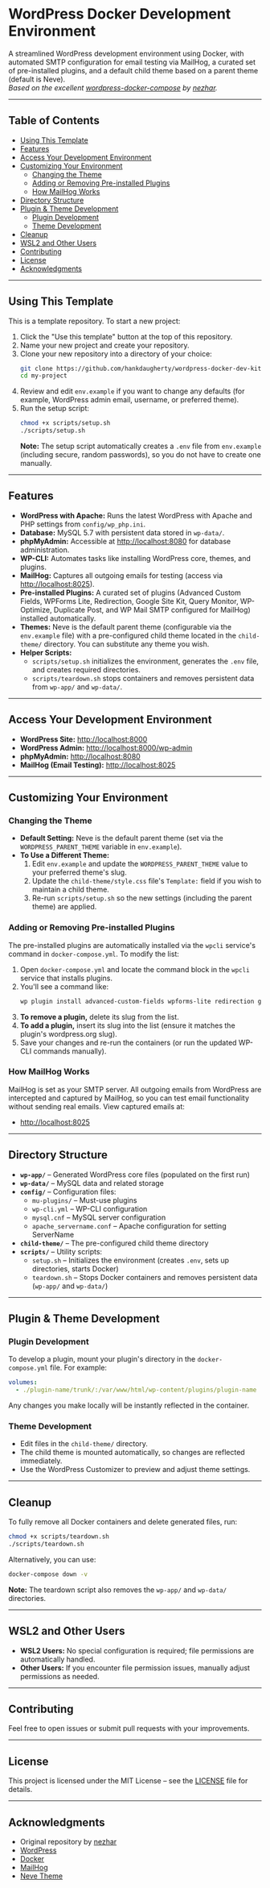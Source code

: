 # WordPress Docker Development Environment

A streamlined WordPress development environment using Docker, with automated SMTP configuration for email testing via MailHog, a curated set of pre-installed plugins, and a default child theme based on a parent theme (default is Neve).  
*Based on the excellent [wordpress-docker-compose](https://github.com/nezhar/wordpress-docker-compose) by [nezhar](https://github.com/nezhar).*

---

## Table of Contents

- [Using This Template](#using-this-template)
- [Features](#features)
- [Access Your Development Environment](#access-your-development-environment)
- [Customizing Your Environment](#customizing-your-environment)
  - [Changing the Theme](#changing-the-theme)
  - [Adding or Removing Pre-installed Plugins](#adding-or-removing-pre-installed-plugins)
  - [How MailHog Works](#how-mailhog-works)
- [Directory Structure](#directory-structure)
- [Plugin & Theme Development](#plugin--theme-development)
  - [Plugin Development](#plugin-development)
  - [Theme Development](#theme-development)
- [Cleanup](#cleanup)
- [WSL2 and Other Users](#wsl2-and-other-users)
- [Contributing](#contributing)
- [License](#license)
- [Acknowledgments](#acknowledgments)

---

## Using This Template

This is a template repository. To start a new project:
1. Click the "Use this template" button at the top of this repository.
2. Name your new project and create your repository.
3. Clone your new repository into a directory of your choice:
   ```bash
   git clone https://github.com/hankdaugherty/wordpress-docker-dev-kit.git my-project
   cd my-project
   ```
4. Review and edit `env.example` if you want to change any defaults (for example, WordPress admin email, username, or preferred theme).
5. Run the setup script:
   ```bash
   chmod +x scripts/setup.sh
   ./scripts/setup.sh
   ```
   **Note:** The setup script automatically creates a `.env` file from `env.example` (including secure, random passwords), so you do not have to create one manually.

---

## Features

- **WordPress with Apache:** Runs the latest WordPress with Apache and PHP settings from `config/wp_php.ini`.
- **Database:** MySQL 5.7 with persistent data stored in `wp-data/`.
- **phpMyAdmin:** Accessible at [http://localhost:8080](http://localhost:8080) for database administration.
- **WP-CLI:** Automates tasks like installing WordPress core, themes, and plugins.
- **MailHog:** Captures all outgoing emails for testing (access via [http://localhost:8025](http://localhost:8025)).
- **Pre-installed Plugins:** A curated set of plugins (Advanced Custom Fields, WPForms Lite, Redirection, Google Site Kit, Query Monitor, WP-Optimize, Duplicate Post, and WP Mail SMTP configured for MailHog) installed automatically.
- **Themes:** Neve is the default parent theme (configurable via the `env.example` file) with a pre-configured child theme located in the `child-theme/` directory. You can substitute any theme you wish.
- **Helper Scripts:** 
  - `scripts/setup.sh` initializes the environment, generates the `.env` file, and creates required directories.
  - `scripts/teardown.sh` stops containers and removes persistent data from `wp-app/` and `wp-data/`.

---

## Access Your Development Environment

- **WordPress Site:** [http://localhost:8000](http://localhost:8000)
- **WordPress Admin:** [http://localhost:8000/wp-admin](http://localhost:8000/wp-admin)
- **phpMyAdmin:** [http://localhost:8080](http://localhost:8080)
- **MailHog (Email Testing):** [http://localhost:8025](http://localhost:8025)

---

## Customizing Your Environment

### Changing the Theme

- **Default Setting:** Neve is the default parent theme (set via the `WORDPRESS_PARENT_THEME` variable in `env.example`).
- **To Use a Different Theme:**  
  1. Edit `env.example` and update the `WORDPRESS_PARENT_THEME` value to your preferred theme's slug.
  2. Update the `child-theme/style.css` file's `Template:` field if you wish to maintain a child theme.
  3. Re-run `scripts/setup.sh` so the new settings (including the parent theme) are applied.

### Adding or Removing Pre-installed Plugins

The pre-installed plugins are automatically installed via the `wpcli` service's command in `docker-compose.yml`. To modify the list:
1. Open `docker-compose.yml` and locate the command block in the `wpcli` service that installs plugins.
2. You'll see a command like:
   ```bash
   wp plugin install advanced-custom-fields wpforms-lite redirection google-site-kit query-monitor wp-optimize duplicate-post wp-mail-smtp --activate --allow-root;
   ```
3. **To remove a plugin,** delete its slug from the list.
4. **To add a plugin,** insert its slug into the list (ensure it matches the plugin's wordpress.org slug).
5. Save your changes and re-run the containers (or run the updated WP-CLI commands manually).

### How MailHog Works

MailHog is set as your SMTP server. All outgoing emails from WordPress are intercepted and captured by MailHog, so you can test email functionality without sending real emails. View captured emails at:
- [http://localhost:8025](http://localhost:8025)

---

## Directory Structure

- **`wp-app/`** – Generated WordPress core files (populated on the first run)
- **`wp-data/`** – MySQL data and related storage
- **`config/`** – Configuration files:
  - `mu-plugins/` – Must-use plugins
  - `wp-cli.yml` – WP-CLI configuration
  - `mysql.cnf` – MySQL server configuration
  - `apache_servername.conf` – Apache configuration for setting ServerName
- **`child-theme/`** – The pre-configured child theme directory
- **`scripts/`** – Utility scripts:
  - `setup.sh` – Initializes the environment (creates `.env`, sets up directories, starts Docker)
  - `teardown.sh` – Stops Docker containers and removes persistent data (`wp-app/` and `wp-data/`)

---

## Plugin & Theme Development

### Plugin Development

To develop a plugin, mount your plugin's directory in the `docker-compose.yml` file. For example:
```yaml
volumes:
  - ./plugin-name/trunk/:/var/www/html/wp-content/plugins/plugin-name
```
Any changes you make locally will be instantly reflected in the container.

### Theme Development

- Edit files in the `child-theme/` directory.
- The child theme is mounted automatically, so changes are reflected immediately.
- Use the WordPress Customizer to preview and adjust theme settings.

---

## Cleanup

To fully remove all Docker containers and delete generated files, run:
```bash
chmod +x scripts/teardown.sh
./scripts/teardown.sh
```
Alternatively, you can use:
```bash
docker-compose down -v
```
**Note:** The teardown script also removes the `wp-app/` and `wp-data/` directories.

---

## WSL2 and Other Users

- **WSL2 Users:** No special configuration is required; file permissions are automatically handled.
- **Other Users:** If you encounter file permission issues, manually adjust permissions as needed.

---

## Contributing

Feel free to open issues or submit pull requests with your improvements.

---

## License

This project is licensed under the MIT License – see the [LICENSE](LICENSE) file for details.

---

## Acknowledgments

- Original repository by [nezhar](https://github.com/nezhar/wordpress-docker-compose)
- [WordPress](https://wordpress.org/)
- [Docker](https://www.docker.com/)
- [MailHog](https://github.com/mailhog/MailHog)
- [Neve Theme](https://themeisle.com/themes/neve/)
